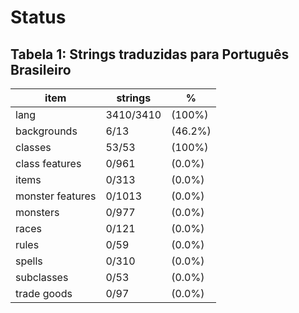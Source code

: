# Status

## Tabela 1: Strings traduzidas para Português Brasileiro

| item             | strings   | %       |
| ---------------- | --------- | ------- |
| lang             | 3410/3410 | (100%)  |
| backgrounds      | 6/13      | (46.2%) |
| classes          | 53/53     | (100%)  |
| class features   | 0/961     | (0.0%)  |
| items            | 0/313     | (0.0%)  |
| monster features | 0/1013    | (0.0%)  |
| monsters         | 0/977     | (0.0%)  |
| races            | 0/121     | (0.0%)  |
| rules            | 0/59      | (0.0%)  |
| spells           | 0/310     | (0.0%)  |
| subclasses       | 0/53      | (0.0%)  |
| trade goods      | 0/97      | (0.0%)  |
